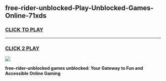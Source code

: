 
## free-rider-unblocked-Play-Unblocked-Games-Online-71xds
<h3>
<a href="https://premium76.site?title=free-rider-unblocked&ref=25A">CLICK TO PLAY</a></h3>
<hr>

<h3>
<a href="https://premium76.site?title=free-rider-unblocked&ref=25A">CLICK 2 PLAY</a>
  
</h3>

<a href="https://premium76.site?title=free-rider-unblocked&ref=25A"><img src="https://clearcache.store/games.png"></a>


**free-rider-unblocked games unblocked: Your Gateway to Fun and Accessible Online Gaming**
